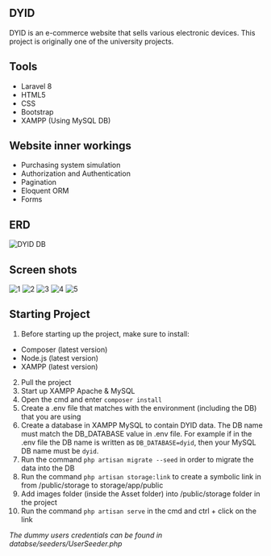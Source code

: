 ## DYID
DYID is an e-commerce website that sells various electronic devices. This project is originally one of the university projects.

## Tools
* Laravel 8
* HTML5
* CSS
* Bootstrap
* XAMPP (Using MySQL DB)

## Website inner workings
* Purchasing system simulation
* Authorization and Authentication
* Pagination
* Eloquent ORM
* Forms

## ERD
![DYID DB](https://user-images.githubusercontent.com/75673604/169246117-b608d0c4-8ffd-4c3f-a81d-66bcfac26583.jpg)

## Screen shots
![1](https://user-images.githubusercontent.com/75673604/169240543-a961f21b-2143-45f3-9fa8-9f54d70dcc99.png)
![2](https://user-images.githubusercontent.com/75673604/169240601-58038aef-ff0e-4c6c-ba7b-080bd1ed5e23.png)
![3](https://user-images.githubusercontent.com/75673604/169240605-d624fd60-f3a2-4404-a0cd-a57cda2ff2b8.png)
![4](https://user-images.githubusercontent.com/75673604/169240614-cd9868dc-1843-460f-bc38-307949f9b8ae.png)
![5](https://user-images.githubusercontent.com/75673604/169240620-da32feb7-967a-4002-ab01-ea226229bb61.png)

## Starting Project
1. Before starting up the project, make sure to install:
* Composer (latest version)
* Node.js (latest version)
* XAMPP (latest version)

2. Pull the project
3. Start up XAMPP Apache & MySQL
4. Open the cmd and enter `composer install`
5. Create a .env file that matches with the environment (including the DB) that you are using
6. Create a database in XAMPP MySQL to contain DYID data. The DB name must match the DB_DATABASE value in .env file. For example if in the .env file the DB name is written as `DB_DATABASE=dyid`, then your MySQL DB name must be `dyid`.
7. Run the command `php artisan migrate --seed` in order to migrate the data into the DB
8. Run the command `php artisan storage:link` to create a symbolic link in from /public/storage to storage/app/public
9. Add images folder (inside the Asset folder) into /public/storage folder in the project
10. Run the command `php artisan serve` in the cmd and ctrl + click on the link

*The dummy users credentials can be found in databse/seeders/UserSeeder.php*
